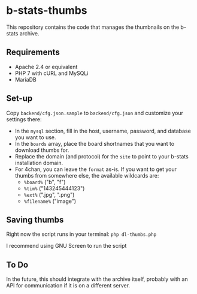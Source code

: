 # b-stats-thumbs

This repository contains the code that manages the thumbnails on the b-stats archive.

## Requirements
- Apache 2.4 or equivalent
- PHP 7 with cURL and MySQLi
- MariaDB

## Set-up
Copy `backend/cfg.json.sample` to `backend/cfg.json` and customize your settings there:

- In the `mysql` section, fill in the host, username, password, and database you want to use.
- In the `boards` array, place the board shortnames that you want to download thumbs for.
- Replace the domain (and protocol) for the `site` to point to your b-stats installation domain.
- For 4chan, you can leave the `format` as-is. If you want to get your thumbs from somewhere else, the available wildcards are:
  - `%board%` ("b", "f")
  - `%tim%` ("143245444123")
  - `%ext%` (".jpg", ".png")
  - `%filename%` ("image")

## Saving thumbs
Right now the script runs in your terminal: `php dl-thumbs.php`

I recommend using GNU Screen to run the script

## To Do
In the future, this should integrate with the archive itself, probably with an API for communication if it is on a different server.